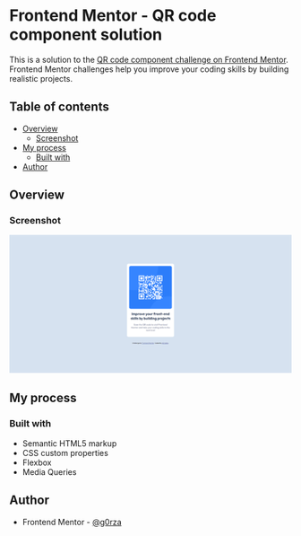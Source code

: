 # Frontend Mentor - QR code component solution

This is a solution to the [QR code component challenge on Frontend Mentor](https://www.frontendmentor.io/challenges/qr-code-component-iux_sIO_H). Frontend Mentor challenges help you improve your coding skills by building realistic projects.

## Table of contents

- [Overview](#overview)
  - [Screenshot](#screenshot)
- [My process](#my-process)
  - [Built with](#built-with)
- [Author](#author)


## Overview

### Screenshot

![Screenshot](design/qrcomponent.png)

## My process

### Built with

- Semantic HTML5 markup
- CSS custom properties
- Flexbox
- Media Queries

## Author

- Frontend Mentor - [@g0rza](https://www.frontendmentor.io/profile/g0rza)
